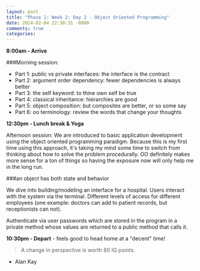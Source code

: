 ```yaml
---
layout: post
title: "Phase 1: Week 2: Day 2 - Object Oriented Programming"
date: 2014-02-04 22:30:31 -0800
comments: true
categories: 
---
```


**8:00am - Arrive**

###Morning session:

* Part 1: public vs private interfaces: the interface is the contract
* Part 2: argument order dependency: fewer dependencies is always better
* Part 3: the self keyword: to thine own self be true
* Part 4: classical inheritance: hierarchies are good
* Part 5: object composition: but composites are better, or so some say
* Part 6: oo terminology: review the words that change your thoughts

**12:30pm - Lunch break & Yoga**

Afternoon session:
We are introduced to basic application development using the object oriented programming paradigm. Because this is my first time using this approach, it's taking my mind some time to switch from thinking about how to solve the problem procedurally. OO definitely makes more sense for a ton of things so having the exposure now will only help me in the long run.

###an object has both state and behavior

We dive into building/modeling an interface for a hospital. Users interact with the system via the terminal. Different levels of access for different employees (one example: doctors can add to patient records, but receptionists can not).


Authenticate via user passwords which are stored in the program in a private method whose values are returned to a public method that calls it.

**10:30pm - Depart** - feels good to head home at a "decent" time!

>A change in perspective is worth 80 IQ points.  
- Alan Kay